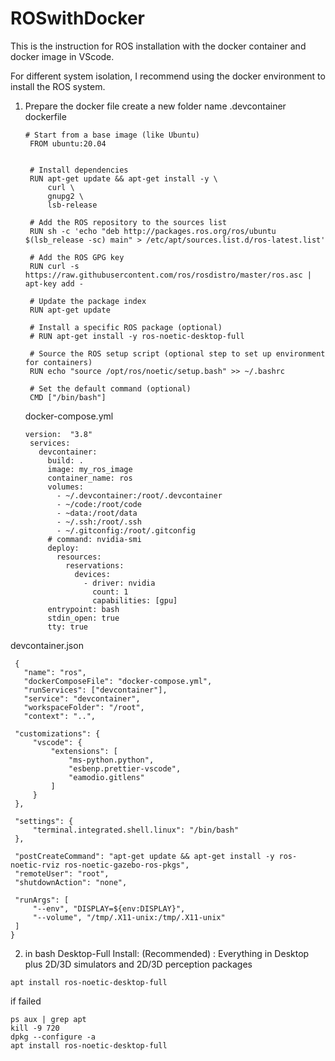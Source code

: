 # ROSwithDocker
This is the instruction for ROS installation with the docker container and docker image in VScode.


For different system isolation, I recommend using the docker environment to install the ROS system.

1. Prepare the docker file
   create a new folder name .devcontainer
   dockerfile
   ```
   # Start from a base image (like Ubuntu)
    FROM ubuntu:20.04
    
    
    # Install dependencies
    RUN apt-get update && apt-get install -y \
        curl \
        gnupg2 \
        lsb-release
    
    # Add the ROS repository to the sources list
    RUN sh -c 'echo "deb http://packages.ros.org/ros/ubuntu $(lsb_release -sc) main" > /etc/apt/sources.list.d/ros-latest.list'
    
    # Add the ROS GPG key
    RUN curl -s https://raw.githubusercontent.com/ros/rosdistro/master/ros.asc | apt-key add -
    
    # Update the package index
    RUN apt-get update
    
    # Install a specific ROS package (optional)
    # RUN apt-get install -y ros-noetic-desktop-full
    
    # Source the ROS setup script (optional step to set up environment for containers)
    RUN echo "source /opt/ros/noetic/setup.bash" >> ~/.bashrc
    
    # Set the default command (optional)
    CMD ["/bin/bash"]
   ```
   docker-compose.yml
   ```
   version:  "3.8"
    services: 
      devcontainer:
        build: .
        image: my_ros_image
        container_name: ros
        volumes:
          - ~/.devcontainer:/root/.devcontainer
          - ~/code:/root/code
          - ~data:/root/data
          - ~/.ssh:/root/.ssh
          - ~/.gitconfig:/root/.gitconfig
        # command: nvidia-smi
        deploy:
          resources:
            reservations:
              devices:
                - driver: nvidia
                  count: 1
                  capabilities: [gpu]
        entrypoint: bash
        stdin_open: true
        tty: true
   ```
  devcontainer.json
   ```
    {
      "name": "ros",
      "dockerComposeFile": "docker-compose.yml",
      "runServices": ["devcontainer"],
      "service": "devcontainer",
      "workspaceFolder": "/root",
      "context": "..",
    
    "customizations": {
        "vscode": {
            "extensions": [
                "ms-python.python",
                "esbenp.prettier-vscode",
                "eamodio.gitlens"
            ]
        }
    },

    "settings": {
        "terminal.integrated.shell.linux": "/bin/bash"
    },

    "postCreateCommand": "apt-get update && apt-get install -y ros-noetic-rviz ros-noetic-gazebo-ros-pkgs",
    "remoteUser": "root",
    "shutdownAction": "none",

    "runArgs": [
        "--env", "DISPLAY=${env:DISPLAY}",
        "--volume", "/tmp/.X11-unix:/tmp/.X11-unix"
    ]
}

   ```
2. in bash
Desktop-Full Install: (Recommended) : Everything in Desktop plus 2D/3D simulators and 2D/3D perception packages
```
apt install ros-noetic-desktop-full
```
if failed
```
ps aux | grep apt
kill -9 720
dpkg --configure -a
apt install ros-noetic-desktop-full
```
